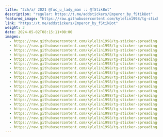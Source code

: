```yaml
---
title: "2ch/a/ 2021 @fuc_u_lady_man :: @fStikBot"
description: "regular: https://t.me/addstickers/Emperor_by_fStikBot"
featured_image: "https://raw.githubusercontent.com/kylelin1998/tg-sticker-spreading-worldwide-images/main/img/7e26b10d-ba6d-4fb3-947f-e722c22fe8f2.jpg"
link: "https://t.me/addstickers/Emperor_by_fStikBot"
weight: 3
date: 2024-05-02T08:15:11+08:00
images:
  - https://raw.githubusercontent.com/kylelin1998/tg-sticker-spreading-worldwide-images/main/img/7e26b10d-ba6d-4fb3-947f-e722c22fe8f2.jpg
  - https://raw.githubusercontent.com/kylelin1998/tg-sticker-spreading-worldwide-images/main/img/e2067160-266f-406e-998e-6ec6b1583a36.jpg
  - https://raw.githubusercontent.com/kylelin1998/tg-sticker-spreading-worldwide-images/main/img/13d680fd-a11c-4081-b356-30a6445f58a3.jpg
  - https://raw.githubusercontent.com/kylelin1998/tg-sticker-spreading-worldwide-images/main/img/2c05dc35-5a4b-49d1-9796-ae7e6139e807.jpg
  - https://raw.githubusercontent.com/kylelin1998/tg-sticker-spreading-worldwide-images/main/img/cdef9b65-bb89-4b8e-9f61-163c166c8179.jpg
  - https://raw.githubusercontent.com/kylelin1998/tg-sticker-spreading-worldwide-images/main/img/25adda75-bf29-4fee-9637-68ce5c5a2008.jpg
  - https://raw.githubusercontent.com/kylelin1998/tg-sticker-spreading-worldwide-images/main/img/ec0b24b1-34b0-45d6-a274-8435449b6aec.jpg
  - https://raw.githubusercontent.com/kylelin1998/tg-sticker-spreading-worldwide-images/main/img/14fe3b23-173d-42b9-87a0-029ed10cfd81.jpg
  - https://raw.githubusercontent.com/kylelin1998/tg-sticker-spreading-worldwide-images/main/img/a9f5b333-b11e-4143-ba8d-3dee1b07d0a3.jpg
  - https://raw.githubusercontent.com/kylelin1998/tg-sticker-spreading-worldwide-images/main/img/5fe71c78-08a9-4f0a-81d8-f375c7076bf8.jpg
  - https://raw.githubusercontent.com/kylelin1998/tg-sticker-spreading-worldwide-images/main/img/098a0de2-4449-4127-a9ca-6a49906cf108.jpg
  - https://raw.githubusercontent.com/kylelin1998/tg-sticker-spreading-worldwide-images/main/img/e26391c9-95d8-44c4-8656-f96a64bf980a.jpg
  - https://raw.githubusercontent.com/kylelin1998/tg-sticker-spreading-worldwide-images/main/img/e1092561-a426-43dd-85f2-75ae262c3220.jpg
  - https://raw.githubusercontent.com/kylelin1998/tg-sticker-spreading-worldwide-images/main/img/08a99266-2dc8-4745-83af-aee0785ccaa8.jpg
  - https://raw.githubusercontent.com/kylelin1998/tg-sticker-spreading-worldwide-images/main/img/dfc6921f-ba8b-40de-a786-5fa9ed862113.jpg
  - https://raw.githubusercontent.com/kylelin1998/tg-sticker-spreading-worldwide-images/main/img/ccc32356-7c3a-4b23-8be4-8e3d03c20817.jpg
  - https://raw.githubusercontent.com/kylelin1998/tg-sticker-spreading-worldwide-images/main/img/e2b6403b-ec0b-49a6-91c9-3368a11ef059.jpg
  - https://raw.githubusercontent.com/kylelin1998/tg-sticker-spreading-worldwide-images/main/img/070384ea-5643-4b80-9dd9-be1959483350.jpg
  - https://raw.githubusercontent.com/kylelin1998/tg-sticker-spreading-worldwide-images/main/img/9b006f12-9849-4a8c-b261-c47e57362a12.jpg
  - https://raw.githubusercontent.com/kylelin1998/tg-sticker-spreading-worldwide-images/main/img/5a5e9aa0-3c5c-478c-b2ff-60e825c742d0.jpg
---
```

